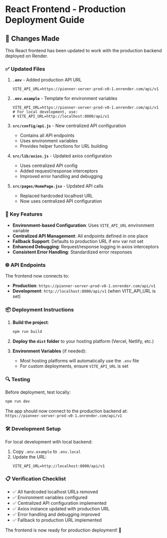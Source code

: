 # React Frontend - Production Deployment Guide

## 🚀 Changes Made

This React frontend has been updated to work with the production backend deployed on Render.

### ✅ Updated Files

1. **`.env`** - Added production API URL
   ```
   VITE_API_URL=https://pionner-server-prod-v0-1.onrender.com/api/v1
   ```

2. **`.env.example`** - Template for environment variables
   ```
   VITE_API_URL=https://pionner-server-prod-v0-1.onrender.com/api/v1
   # For local development, use:
   # VITE_API_URL=http://localhost:8000/api/v1
   ```

3. **`src/config/api.js`** - New centralized API configuration
   - Contains all API endpoints
   - Uses environment variables
   - Provides helper functions for URL building

4. **`src/lib/axios.js`** - Updated axios configuration
   - Uses centralized API config
   - Added request/response interceptors
   - Improved error handling and debugging

5. **`src/pages/HomePage.jsx`** - Updated API calls
   - Replaced hardcoded localhost URL
   - Now uses centralized API configuration

### 🔧 Key Features

- **Environment-based Configuration**: Uses `VITE_API_URL` environment variable
- **Centralized API Management**: All endpoints defined in one place
- **Fallback Support**: Defaults to production URL if env var not set
- **Enhanced Debugging**: Request/response logging in axios interceptors
- **Consistent Error Handling**: Standardized error responses

### 🌐 API Endpoints

The frontend now connects to:
- **Production**: `https://pionner-server-prod-v0-1.onrender.com/api/v1`
- **Development**: `http://localhost:8000/api/v1` (when VITE_API_URL is set)

### 📦 Deployment Instructions

1. **Build the project**:
   ```bash
   npm run build
   ```

2. **Deploy the `dist` folder** to your hosting platform (Vercel, Netlify, etc.)

3. **Environment Variables** (if needed):
   - Most hosting platforms will automatically use the `.env` file
   - For custom deployments, ensure `VITE_API_URL` is set

### 🔍 Testing

Before deployment, test locally:
```bash
npm run dev
```

The app should now connect to the production backend at:
`https://pionner-server-prod-v0-1.onrender.com/api/v1`

### 🛠️ Development Setup

For local development with local backend:
1. Copy `.env.example` to `.env.local`
2. Update the URL:
   ```
   VITE_API_URL=http://localhost:8000/api/v1
   ```

### 📋 Verification Checklist

- ✅ All hardcoded localhost URLs removed
- ✅ Environment variables configured
- ✅ Centralized API configuration implemented
- ✅ Axios instance updated with production URL
- ✅ Error handling and debugging improved
- ✅ Fallback to production URL implemented

The frontend is now ready for production deployment! 🎉

